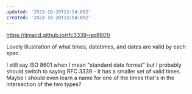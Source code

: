 ```yaml
---
updated: '2023-10-20T13:54:09Z'
created: '2023-10-20T13:54:09Z'
---
```

https://ijmacd.github.io/rfc3339-iso8601/

Lovely illustration of what times, datetimes, and dates are valid by each spec.

I still say ISO 8601 when I mean "standard date format" but I probably should switch to saying RFC 3339 - it has a smaller set of valid times. Maybe I should even learn a name for one of the times that's in the intersection of the two types?